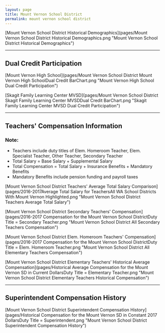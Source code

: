 ```yaml
---
layout: page
title: Mount Vernon School District
permalink: mount vernon school district
---
```



[Mount Vernon School District Historical Demographics](pages/Mount Vernon School District Historical Demographics.png "Mount Vernon School District Historical Demographics")

___

## Dual Credit Participation

[Mount Vernon High School](pages/Mount Vernon School District Mount Vernon High SchoolDual Credit BarChart.png "Mount Vernon High School Dual Credit Participation")

[Skagit Family Learning Center MVSD](pages/Mount Vernon School District Skagit Family Learning Center MVSDDual Credit BarChart.png "Skagit Family Learning Center MVSD Dual Credit Participation")


___

## Teachers' Compensation Information
### Note:
- Teachers include duty titles of Elem. Homeroom Teacher, Elem. Specialist Teacher, Other Teacher, Secondary Teacher
- Total Salary = Base Salary + Supplemental Salary
- Total Compensation = Total Salary + Insurance Benefits + Mandatory Benefits
- Mandatory Benefits include pension funding and payroll taxes

[Mount Vernon School District Teachers' Average Total Salary Comparison](pages/2016-2017Average Total Salary for TeachersAll WA School Districts With Mount Vernon Highlighted.png "Mount Vernon School District Teachers Average Total Salary")

[Mount Vernon School District Secondary Teachers' Compensation](pages/2016-2017 Compensation for the Mount Vernon School DistrictDuty Title = Secondary Teacher.png "Mount Vernon School District All Secondary Teachers Compensation")

[Mount Vernon School District Elem. Homeroom Teachers' Compensation](pages/2016-2017 Compensation for the Mount Vernon School DistrictDuty Title = Elem. Homeroom Teacher.png "Mount Vernon School District All Elementary Teachers Compensation")

[Mount Vernon School District Elementary Teachers' Historical Average Compensation](pages/Historical Average Compensation for the Mount Vernon SD in Current DollarsDuty Title = Elementary Teacher.png "Mount Vernon School District Elementary Teachers Historical Compensation")


___

## Superintendent Compensation History

[Mount Vernon School District Superintendent Compensation History](pages/Historical Compensation for the Mount Vernon SD in Constant 2017 DollarsDuty Title = Superintendent.png "Mount Vernon School District Superintendent Compensation History")

